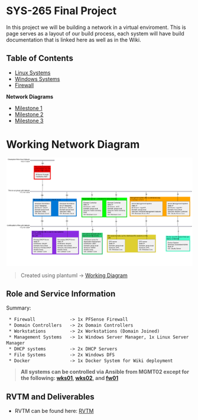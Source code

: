# SYS-265 Final Project
In this project we will be building a network in a virtual enviroment. This is page serves as a layout of our build process, each system will have build documentation that is linked here as well as in the Wiki.

## Table of Contents
 * [Linux Systems](https://github.com/AminDaoudi/Final-Project/wiki/Linux-Systems)
 * [Windows Systems](https://github.com/AminDaoudi/Final-Project/wiki/Windows-Systems)
 * [Firewall](https://github.com/AminDaoudi/Final-Project/wiki/fw)

 **Network Diagrams**

 * [Milestone 1](Images/milestone1_diagram.png)
 * [Milestone 2](https://www.youtube.com/watch?v=dQw4w9WgXcQ)
 * [Milestone 3](<Images/Working Network Diagram.png>)

 # Working Network Diagram
 ![Working Diagram](image.png)
 > Created using plantuml -> [Working Diagram](Working_Network_Diagram.plantuml)
 
 ## Role and Service Information
Summary: 
```
 * Firewall             -> 1x PFSense Firewall
 * Domain Controllers   -> 2x Domain Controllers
 * Workstations         -> 2x Workstations (Domain Joined)
 * Management Systems   -> 1x Windows Server Manager, 1x Linux Server Manager
 * DHCP systems         -> 2x DHCP Servers 
 * File Systems         -> 2x Windows DFS
 * Docker               -> 1x Docker System for Wiki deployment
 ```
> **All systems can be controlled via Ansible from MGMT02 except for the following: [wks01](https://github.com/AminDaoudi/Final-Project/wiki/w1), [wks02](https://github.com/AminDaoudi/Final-Project/wiki/w2), and [fw01](https://github.com/AminDaoudi/Final-Project/wiki/fw)**

 ## RVTM and Deliverables
  * RVTM can be found here: [RVTM](https://github.com/AminDaoudi/Final-Project/wiki/RVTM)
